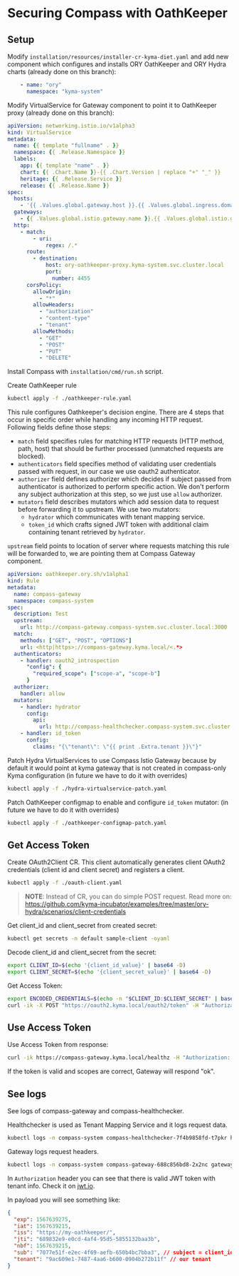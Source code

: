 # Securing Compass with OathKeeper

## Setup
Modify `installation/resources/installer-cr-kyma-diet.yaml` and add new component which configures and installs ORY OathKeeper and ORY Hydra charts (already done on this branch):
```yaml
    - name: "ory"
      namespace: "kyma-system"
```

Modify VirtualService for Gateway component to point it to OathKeeper proxy (already done on this branch):
```yaml
apiVersion: networking.istio.io/v1alpha3
kind: VirtualService
metadata:
  name: {{ template "fullname" . }}
  namespace: {{ .Release.Namespace }}
  labels:
    app: {{ template "name" . }}
    chart: {{ .Chart.Name }}-{{ .Chart.Version | replace "+" "_" }}
    heritage: {{ .Release.Service }}
    release: {{ .Release.Name }}
spec:
  hosts:
    - '{{ .Values.global.gateway.host }}.{{ .Values.global.ingress.domainName }}'
  gateways:
    - {{ .Values.global.istio.gateway.name }}.{{ .Values.global.istio.gateway.namespace }}.svc.cluster.local
  http:
    - match:
        - uri:
            regex: /.*
      route:
        - destination:
            host: ory-oathkeeper-proxy.kyma-system.svc.cluster.local
            port:
              number: 4455
      corsPolicy:
        allowOrigin:
          - "*"
        allowHeaders:
          - "authorization"
          - "content-type"
          - "tenant"
        allowMethods:
          - "GET"
          - "POST"
          - "PUT"
          - "DELETE"
```

Install Compass with `installation/cmd/run.sh` script.

Create OathKeeper rule
```bash
kubectl apply -f ./oathkeeper-rule.yaml
```

This rule configures Oathkeeper's decision engine. There are 4 steps that occur in specific order while handling any incoming HTTP request.
Following fields define those steps:
- `match` field specifies rules for matching HTTP requests (HTTP method, path, host) that should be further processed (unmatched requests are blocked).
- `authenticators` field specifies method of validating user credentials passed with request, in our case we use oauth2 authenticator.
- `authorizer` field defines authorizer which decides if subject passed from authenticator is authorized to perform specific action. We don't perform any subject authorization at this step, so we just use `allow` authorizer.
- `mutators` field describes mutators which add session data to request before forwarding it to upstream. We use two mutators:
  - `hydrator` which communicates with tenant mapping service.
  - `token_id` which crafts signed JWT token with additional claim containing tenant retrieved by `hydrator`.

`upstream` field points to location of server where requests matching this rule will be forwarded to, we are pointing them at Compass Gateway component.
```yaml
apiVersion: oathkeeper.ory.sh/v1alpha1
kind: Rule
metadata:
  name: compass-gateway
  namespace: compass-system
spec:
  description: Test
  upstream:
    url: http://compass-gateway.compass-system.svc.cluster.local:3000
  match:
    methods: ["GET", "POST", "OPTIONS"]
    url: <http|https>://compass-gateway.kyma.local/<.*>
  authenticators:
    - handler: oauth2_introspection
      "config": {
        "required_scope": ["scope-a", "scope-b"]
      }
  authorizer:
    handler: allow
  mutators:
    - handler: hydrator
      config:
        api:
          url: http://compass-healthchecker.compass-system.svc.cluster.local:3000
    - handler: id_token
      config:
        claims: "{\"tenant\": \"{{ print .Extra.tenant }}\"}"
```

Patch Hydra VirtualServices to use Compass Istio Gateway because by default it would point at kyma gateway that is not created in compass-only Kyma configuration (in future we have to do it with overrides)
```bash
kubectl apply -f ./hydra-virtualservice-patch.yaml
```

Patch OathKeeper configmap to enable and configure `id_token` mutator: (in future we have to do it with overrides)
```bash
kubectl apply -f ./oathkeeper-configmap-patch.yaml
```

## Get Access Token

Create OAuth2Client CR. This client automatically generates client OAuth2 credentials (client id and client secret) and registers a client.
```bash
kubectl apply -f ./oauth-client.yaml
```

> **NOTE**: Instead of CR, you can do simple POST request. Read more on: https://github.com/kyma-incubator/examples/tree/master/ory-hydra/scenarios/client-credentials

Get client_id and client_secret from created secret:
```bash
kubectl get secrets -n default sample-client -oyaml
```

Decode client_id and client_secret from the secret:
```bash
export CLIENT_ID=$(echo '{client_id_value}' | base64 -D)
export CLIENT_SECRET=$(echo '{client_secret_value}' | base64 -D)
```

Get Access Token:
```bash
export ENCODED_CREDENTIALS=$(echo -n "$CLIENT_ID:$CLIENT_SECRET" | base64)
curl -ik -X POST "https://oauth2.kyma.local/oauth2/token" -H "Authorization: Basic $ENCODED_CREDENTIALS" -F "grant_type=client_credentials" -F "scope=scope-a scope-b"
```

## Use Access Token

Use Access Token from response:
```bash
curl -ik https://compass-gateway.kyma.local/healthz -H "Authorization: Bearer ${access_token}"
```

If the token is valid and scopes are correct, Gateway will respond "ok".

## See logs

See logs of compass-gateway and compass-healthchecker.

Healthchecker is used as Tenant Mapping Service and it logs request data.
```bash
kubectl logs -n compass-system compass-healthchecker-7f4b9858fd-t7pkr healthchecker
```

Gateway logs request headers.
```bash
kubectl logs -n compass-system compass-gateway-688c856bd8-2x2nc gateway
```

In `Authorization` header you can see that there is valid JWT token with tenant info. Check it on [jwt.io](https://jwt.io/).

In payload you will see something like:
```json
{
  "exp": 1567639275,
  "iat": 1567639215,
  "iss": "https://my-oathkeeper/",
  "jti": "689832e9-e0cd-4af4-95d5-5855132baa3b",
  "nbf": 1567639215,
  "sub": "7077e51f-e2ec-4f69-aefb-650b4bc7bba3", // subject = client_id
  "tenant": "9ac609e1-7487-4aa6-b600-0904b272b11f" // our tenant
}
```
